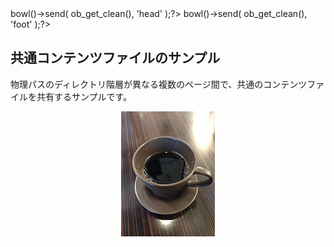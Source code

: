 <?php ob_start(); ?><link rel="stylesheet" href="./2_files/style.css" /><?php $px->bowl()->send( ob_get_clean(), 'head' );?>
<?php ob_start(); ?><script src="./2_files/script.js"></script><?php $px->bowl()->send( ob_get_clean(), 'foot' );?>

<!-- autoindex -->

## 共通コンテンツファイルのサンプル

物理パスのディレクトリ階層が異なる複数のページ間で、共通のコンテンツファイルを共有するサンプルです。

<p style="text-align:center;"><img src="./2_files/coffee.jpg" alt="Coffee" /></p>

